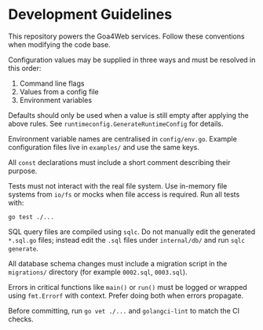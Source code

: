 # Development Guidelines

This repository powers the Goa4Web services. Follow these conventions when modifying the code base.

Configuration values may be supplied in three ways and must be resolved in this order:

1. Command line flags
2. Values from a config file
3. Environment variables

Defaults should only be used when a value is still empty after applying the above rules. See `runtimeconfig.GenerateRuntimeConfig` for details.

Environment variable names are centralised in `config/env.go`. Example configuration files live in `examples/` and use the same keys.

All `const` declarations must include a short comment describing their purpose.

Tests must not interact with the real file system. Use in-memory file systems from `io/fs` or mocks when file access is required. Run all tests with:

```
go test ./...
```

SQL query files are compiled using `sqlc`. Do not manually edit the generated `*.sql.go` files; instead edit the `.sql` files under `internal/db/` and run `sqlc generate`.

All database schema changes must include a migration script in the `migrations/` directory (for example `0002.sql`, `0003.sql`).

Errors in critical functions like `main()` or `run()` must be logged or wrapped using `fmt.Errorf` with context. Prefer doing both when errors propagate.

Before committing, run `go vet ./...` and `golangci-lint` to match the CI checks.
